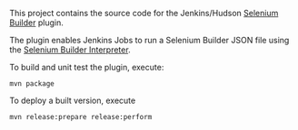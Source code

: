 This project contains the source code for the Jenkins/Hudson [Selenium Builder](http://sebuilder.github.com/se-builder/) plugin.

The plugin enables Jenkins Jobs to run a Selenium Builder JSON file using the [Selenium Builder Interpreter](https://github.com/sebuilder/se-builder/tree/master/tools/seinterpreter).

To build and unit test the plugin, execute:
	
	mvn package
	
To deploy a built version, execute

	mvn release:prepare release:perform
